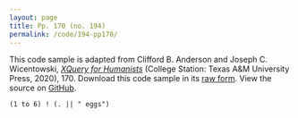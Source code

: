 ```yaml
---
layout: page
title: Pp. 170 (no. 194)
permalink: /code/194-pp170/
---
```


This code sample is adapted from Clifford B. Anderson and Joseph C. Wicentowski, 
[_XQuery for Humanists_](/) (College Station: Texas A&M University Press, 2020), 170. 
Download this code sample in its [raw form](/code/194-pp170/194-pp170.xq).
View the source on [GitHub](https://github.com/coding4humanists/xquery4humanists/blob/master/code/194-pp170/194-pp170.xq).

```xquery
(1 to 6) ! (. || " eggs")
```  
